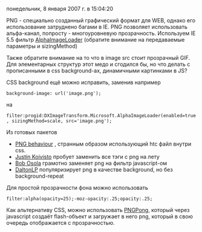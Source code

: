 понедельник, 8 января 2007 г. в 15:04:20

PNG - специально созданный графический формат для WEB, однако его использование затруднено багами в IE. PNG позволяет использовать альфа-канал, попросту - многоуровневую прозрачность. Используем IE 5.5 фильтр [AlphaImageLoader](http://msdn.microsoft.com/library/default.asp?url=/workshop/author/filter/reference/filters/AlphaImageLoader.asp) (обратите внимание на передаваемые параметры и sizingMethod)  

Также обратите внимание на то что в image src стоит прозрачный GIF. Для элементарных структур этот медо и сгодился бы, но что делать с прописанными в css background-ах, динамичными картинками в JS?

CSS background ещё можно исправить, заменив например

`background-image: url('image.png');`

на

`filter:progid:DXImageTransform.Microsoft.AlphaImageLoader(enabled=true, sizingMethod=scale, src='image.png');`

Из готовых пакетов

- [PNG behaviour](http://webfx.eae.net/dhtml/pngbehavior/pngbehavior.html) , странным образом использующий htc файл внутри css.
- [Justin Koivisto](http://koivi.com/ie-png-transparency/) пробует заменить все тэги с png на лету
- [Bob Osola](http://homepage.ntlworld.com/bobosola/pnginfo.htm) грамотно заменяет png на фильтр javascript-ом
- [DaltonLP](http://www.daltonlp.com/view/217) популяризирует png в качестве background, но без background-repeat

Для простой прозрачности фона можно использовать

`filter:alpha(opacity=25);-moz-opacity:.25;opacity:.25;`

Как альтернативу CSS, можно использовать [PNGPong](http://blog.psyrendust.com/pngpong/), который через javascript создаёт flash-объект и загружает в него png, который в свою очередь отображается с прозрачностью.